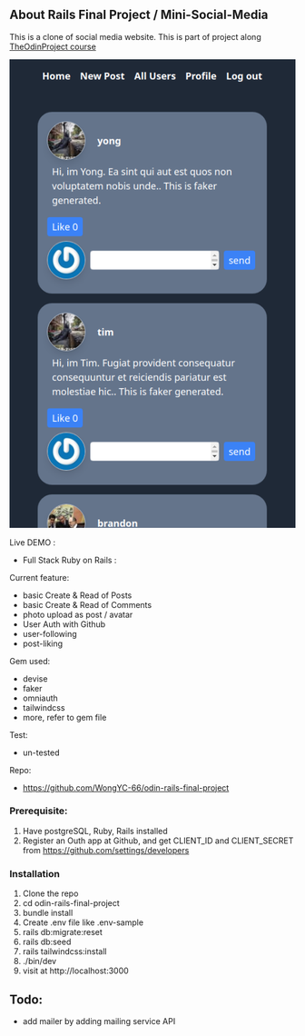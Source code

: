 <!-- GETTING STARTED -->
## About Rails Final Project / Mini-Social-Media

This is a clone of social media website. This is part of project along [TheOdinProject course](https://www.theodinproject.com/lessons/ruby-on-rails-rails-final-project)

<!-- Todo -->
![photo](rails_final_project.png)

Live DEMO : 
- Full Stack Ruby on Rails : 

Current feature:
- basic Create & Read of Posts
- basic Create & Read of Comments
- photo upload as post / avatar
- User Auth with Github
- user-following
- post-liking

Gem used:
- devise
- faker
- omniauth
- tailwindcss
- more, refer to gem file

Test:
- un-tested

Repo:
- https://github.com/WongYC-66/odin-rails-final-project

### Prerequisite:
1. Have postgreSQL, Ruby, Rails installed
1. Register an Outh app at Github, and get CLIENT_ID and CLIENT_SECRET from https://github.com/settings/developers

### Installation 
1. Clone the repo
1. cd odin-rails-final-project
1. bundle install
1. Create .env file like .env-sample
1. rails db:migrate:reset
1. rails db:seed
1. rails tailwindcss:install
1. ./bin/dev
1. visit at http://localhost:3000

## Todo:
- add mailer by adding mailing service API


